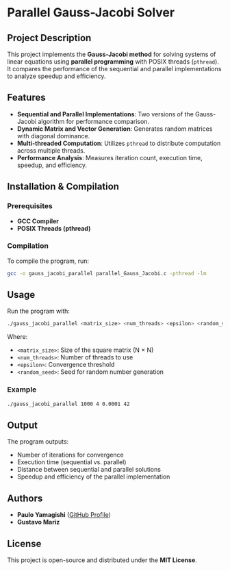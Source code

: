 # Parallel Gauss-Jacobi Solver

## Project Description

This project implements the **Gauss-Jacobi method** for solving systems of linear equations using **parallel programming** with POSIX threads (`pthread`). It compares the performance of the sequential and parallel implementations to analyze speedup and efficiency.

## Features

- **Sequential and Parallel Implementations**: Two versions of the Gauss-Jacobi algorithm for performance comparison.
- **Dynamic Matrix and Vector Generation**: Generates random matrices with diagonal dominance.
- **Multi-threaded Computation**: Utilizes `pthread` to distribute computation across multiple threads.
- **Performance Analysis**: Measures iteration count, execution time, speedup, and efficiency.

## Installation & Compilation

### Prerequisites

- **GCC Compiler**
- **POSIX Threads (pthread)**

### Compilation

To compile the program, run:

```sh
gcc -o gauss_jacobi_parallel parallel_Gauss_Jacobi.c -pthread -lm
```

## Usage

Run the program with:

```sh
./gauss_jacobi_parallel <matrix_size> <num_threads> <epsilon> <random_seed>
```

Where:

- `<matrix_size>`: Size of the square matrix (N × N)
- `<num_threads>`: Number of threads to use
- `<epsilon>`: Convergence threshold
- `<random_seed>`: Seed for random number generation

### Example

```sh
./gauss_jacobi_parallel 1000 4 0.0001 42
```

## Output

The program outputs:

- Number of iterations for convergence
- Execution time (sequential vs. parallel)
- Distance between sequential and parallel solutions
- Speedup and efficiency of the parallel implementation

## Authors

- **Paulo Yamagishi** ([GitHub Profile](https://github.com/paulo-yamagishi))
- **Gustavo Mariz** 

## License

This project is open-source and distributed under the **MIT License**.
